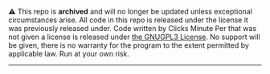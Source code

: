 ⚠️ This repo is <b>archived</b> and will no longer be updated unless exceptional circumstances arise. All code in this repo is released under the license it was previously released under. Code written by Clicks Minute Per that was not given a license is released under <a href="https://www.gnu.org/licenses/gpl-3.0.en.html">the GNUGPL3 License</a>. No support will be given, there is no warranty for the program to the extent permitted by applicable law. Run at your own risk.

<hr/>

